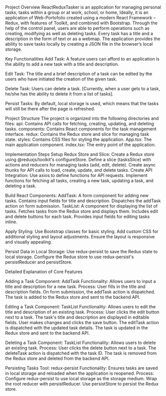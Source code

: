 Project Overview
ReactReduxTasker is an application for managing personal tasks, tasks within a group or at work, school, or home, Ideally, it is an application of Web-Portofolio created using a modern React Framework – Redux, with features of Toolkit, and combined with Bootstrap. Through the help of the control panel, users are able to perform operations such as creating, modifying as well as deleting tasks. Every task has a title and a description in the form of text or as a webmap. The application provides the ability to save tasks locally by creating a JSON file in the browser’s local storage.

Key Functionalities
Add Task: A feature users can afford to an application is the ability to add a new task with a title and description.

Edit Task: The title and a brief description of a task can be edited by the users who have initiated the creation of the given task.

Delete Task: Users can delete a task.
[Currently, when a user gets to a task, he/she has the ability to delete it from a list of tasks].

Persist Tasks: By default, local storage is used, which means that the tasks will still be there after the page is refreshed.


Project Structure
The project is organized into the following directories and files:
api: Contains API calls for fetching, creating, updating, and deleting tasks.
components: Contains React components for the task management interface.
redux: Contains the Redux store and slice for managing task state.
styles: Contains CSS files for styling the application.
App.tsx: The main application component.
index.tsx: The entry point of the application.


Implementation Steps
Setup Redux Store and Slice:
Create a Redux store using @reduxjs/toolkit's configureStore.
Define a slice (tasksSlice) with actions and reducers for managing tasks (add, edit, delete).
Create async thunks for API calls to load, create, update, and delete tasks.
Create API Integration:
Use axios to define functions for API requests.
Implement functions for fetching all tasks, creating a new task, updating a task, and deleting a task.


Build React Components:
AddTask: A form component for adding new tasks.
Contains input fields for title and description.
Dispatches the addTask action on form submission.
TaskList: A component for displaying the list of tasks.
Fetches tasks from the Redux store and displays them.
Includes edit and delete buttons for each task.
Provides input fields for editing tasks inline.


Apply Styling:
Use Bootstrap classes for basic styling.
Add custom CSS for additional styling and layout adjustments.
Ensure the layout is responsive and visually appealing.


Persist Data in Local Storage:
Use redux-persist to save the Redux state to local storage.
Configure the Redux store to use redux-persist's persistReducer and persistStore.


Detailed Explanation of Core Features

Adding a Task
Component: AddTask
Functionality: Allows users to input a title and description for a new task.
Process:
User fills in the title and description fields.
On form submission, the addTask action is dispatched.
The task is added to the Redux store and sent to the backend API.

Editing a Task
Component: TaskList
Functionality: Allows users to edit the title and description of an existing task.
Process:
User clicks the edit button next to a task.
The task's title and description are displayed in editable fields.
User makes changes and clicks the save button.
The editTask action is dispatched with the updated task details.
The task is updated in the Redux store and sent to the backend API.

Deleting a Task
Component: TaskList
Functionality: Allows users to delete an existing task.
Process:
User clicks the delete button next to a task.
The deleteTask action is dispatched with the task ID.
The task is removed from the Redux store and deleted from the backend API.

Persisting Tasks
Tool: redux-persist
Functionality: Ensures tasks are saved in local storage and reloaded when the application is reopened.
Process:
Configure redux-persist to use local storage as the storage medium.
Wrap the root reducer with persistReducer.
Use persistStore to persist the Redux store.
